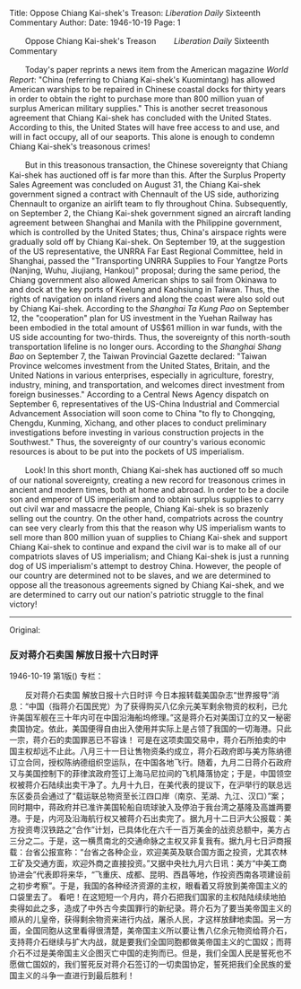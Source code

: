 Title: Oppose Chiang Kai-shek's Treason: *Liberation Daily* Sixteenth Commentary
Author:
Date: 1946-10-19
Page: 1

　　Oppose Chiang Kai-shek's Treason
　　*Liberation Daily* Sixteenth Commentary

　　Today's paper reprints a news item from the American magazine *World Report*: "China (referring to Chiang Kai-shek's Kuomintang) has allowed American warships to be repaired in Chinese coastal docks for thirty years in order to obtain the right to purchase more than 800 million yuan of surplus American military supplies." This is another secret treasonous agreement that Chiang Kai-shek has concluded with the United States. According to this, the United States will have free access to and use, and will in fact occupy, all of our seaports. This alone is enough to condemn Chiang Kai-shek's treasonous crimes!

　　But in this treasonous transaction, the Chinese sovereignty that Chiang Kai-shek has auctioned off is far more than this. After the Surplus Property Sales Agreement was concluded on August 31, the Chiang Kai-shek government signed a contract with Chennault of the US side, authorizing Chennault to organize an airlift team to fly throughout China. Subsequently, on September 2, the Chiang Kai-shek government signed an aircraft landing agreement between Shanghai and Manila with the Philippine government, which is controlled by the United States; thus, China's airspace rights were gradually sold off by Chiang Kai-shek. On September 19, at the suggestion of the US representative, the UNRRA Far East Regional Committee, held in Shanghai, passed the "Transporting UNRRA Supplies to Four Yangtze Ports (Nanjing, Wuhu, Jiujiang, Hankou)" proposal; during the same period, the Chiang government also allowed American ships to sail from Okinawa to and dock at the key ports of Keelung and Kaohsiung in Taiwan. Thus, the rights of navigation on inland rivers and along the coast were also sold out by Chiang Kai-shek. According to the *Shanghai Ta Kung Pao* on September 12, the "cooperation" plan for US investment in the Yuehan Railway has been embodied in the total amount of US$61 million in war funds, with the US side accounting for two-thirds. Thus, the sovereignty of this north-south transportation lifeline is no longer ours. According to the *Shanghai Shang Bao* on September 7, the Taiwan Provincial Gazette declared: "Taiwan Province welcomes investment from the United States, Britain, and the United Nations in various enterprises, especially in agriculture, forestry, industry, mining, and transportation, and welcomes direct investment from foreign businesses." According to a Central News Agency dispatch on September 6, representatives of the US-China Industrial and Commercial Advancement Association will soon come to China "to fly to Chongqing, Chengdu, Kunming, Xichang, and other places to conduct preliminary investigations before investing in various construction projects in the Southwest." Thus, the sovereignty of our country's various economic resources is about to be put into the pockets of US imperialism.

　　Look! In this short month, Chiang Kai-shek has auctioned off so much of our national sovereignty, creating a new record for treasonous crimes in ancient and modern times, both at home and abroad. In order to be a docile son and emperor of US imperialism and to obtain surplus supplies to carry out civil war and massacre the people, Chiang Kai-shek is so brazenly selling out the country. On the other hand, compatriots across the country can see very clearly from this that the reason why US imperialism wants to sell more than 800 million yuan of supplies to Chiang Kai-shek and support Chiang Kai-shek to continue and expand the civil war is to make all of our compatriots slaves of US imperialism; and Chiang Kai-shek is just a running dog of US imperialism's attempt to destroy China. However, the people of our country are determined not to be slaves, and we are determined to oppose all the treasonous agreements signed by Chiang Kai-shek, and we are determined to carry out our nation's patriotic struggle to the final victory!



<hr /> 

Original: 


### 反对蒋介石卖国  解放日报十六日时评

1946-10-19
第1版()
专栏：

　　反对蒋介石卖国
    解放日报十六日时评
    今日本报转载美国杂志“世界报导”消息：“中国（指蒋介石国民党）为了获得购买八亿余元美军剩余物资的权利，已允许美国军舰在三十年内可在中国沿海船坞修理。”这是蒋介石对美国订立的又一秘密卖国协定。依此，美国便得自由出入使用并实际上是占领了我国的一切海港。只此一宗，蒋介石的卖国罪恶已不容诛！
    可是在这项卖国交易中，蒋介石所拍卖的中国主权却远不止此。八月三十一日让售物资条约成立，蒋介石政府即与美方陈纳德订立合同，授权陈纳德组织空运队，在中国各地飞行。随着，九月二日蒋介石政府又与美国控制下的菲律滨政府签订上海马尼拉间的飞机降落协定；于是，中国领空权被蒋介石陆续出卖干净了。九月十九日，在美代表的提议下，在沪举行的联总远东区委员会通过了“载运联总物资至长江四口岸（南京、芜湖、九江、汉口）”案；同时期中，蒋政府并已准许美国轮船自琉球驶入及停泊于我台湾之基隆及高雄两要港。于是，内河及沿海航行权又被蒋介石出卖完了。据九月十二日沪大公报载：美方投资粤汉铁路之“合作”计划，已具体化在六千一百万美金的战资总额中，美方占三分之二。于是，这一横贯南北的交通命脉之主权又非复我有。据九月七日沪商报载：台省公报宣称：“台省之各种企业，欢迎美英及联合国方面之投资，尤其农林工矿及交通方面，欢迎外商之直接投资。”又据中央社九月六日讯：美方“中美工商协进会”代表即将来华，“飞重庆、成都、昆明、西昌等地，作投资西南各项建设前之初步考察”。于是，我国的各种经济资源的主权，眼看着又将放到美帝国主义的口袋里去了。
    看吧！在这短短一个月内，蒋介石把我们国家的主权陆陆续续地拍卖得如此之多，造成了中外古今卖国罪行的新纪录。蒋介石为了要当美帝国主义的顺从的儿皇帝，获得剩余物资来进行内战，屠杀人民，才这样放肆地卖国。另一方面，全国同胞从这里看得很清楚，美帝国主义所以要让售八亿余元物资给蒋介石，支持蒋介石继续与扩大内战，就是要我们全国同胞都做美帝国主义的亡国奴；而蒋介石不过是美帝国主义企图灭亡中国的走狗而已。但是，我们全国人民是誓死也不愿做亡国奴的，我们誓死反对蒋介石签订的一切卖国协定，誓死把我们全民族的爱国主义的斗争一直进行到最后胜利！
